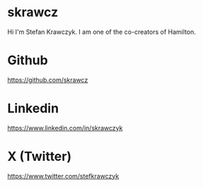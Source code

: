 # skrawcz

Hi I'm Stefan Krawczyk. I am one of the co-creators of Hamilton.

# Github
https://github.com/skrawcz
# Linkedin
https://www.linkedin.com/in/skrawczyk
# X (Twitter)
https://www.twitter.com/stefkrawczyk
